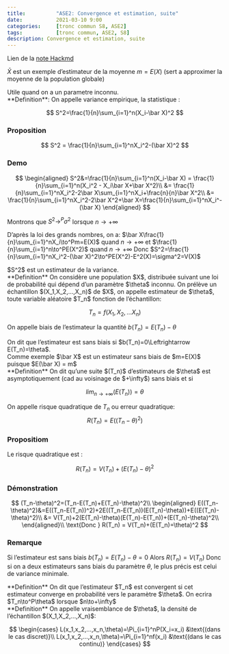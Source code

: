 ```yaml
---
title:          "ASE2: Convergence et estimation, suite"
date:           2021-03-10 9:00
categories:     [tronc commun S8, ASE2]
tags:           [tronc commun, ASE2, S8]
description: Convergence et estimation, suite
---
```

Lien de la [note Hackmd](https://hackmd.io/@lemasymasa/ByGBD4kNd)

$\bar X$ est un exemple d’estimateur de la moyenne $m=E(X)$ (sert a approximer la moyenne de la population globale)

<div class="alert alert-danger" role="alert" markdown="1">
Utile quand on a un parametre inconnu.
</div>

<div class="alert alert-info" role="alert" markdown="1">
**Definition**:
On appelle variance empirique, la statistique : 

$$
S^2=\frac{1}{n}\sum_{i=1}^n(X_i-\bar X)^2
$$

</div>

### Proposition
$$
S^2 = \frac{1}{n}\sum_{i=1}^nX_i^2-(\bar X)^2
$$

### Demo
$$
\begin{aligned}
S^2&=\frac{1}{n}\sum_{i=1}^n(X_i-\bar X) = \frac{1}{n}\sum_{i=1}^n(X_i^2 - X_i\bar X+\bar X^2)\\
&= \frac{1}{n}\sum_{i=1}^nX_i^2-2\bar X\sum_{i=1}^nX_i+\frac{n}{n}\bar X^2\\
&= \frac{1}{n}\sum_{i=1}^nX_i^2-2\bar X^2+\bar X=\frac{1}{n}\sum_{i=1}^nX_i^-(\bar X)
\end{aligned}
$$

Montrons que $S^2\to^P\sigma^2$ lorsque $n\to+\infty$

D’après la loi des grands nombres, on a:
$\bar X\frac{1}{n}\sum_{i=1}^nX_i\to^Pm=E(X)$ quand $n\to+\infty$
et $\frac{1}{n}\sum_{i=1}^n\to^PE(X^2)$ quand $n\to+\infty$
Donc $S^2=\frac{1}{n}\sum_{i=1}^nX_i^2-(\bar X)^2\to^PE(X^2)-E^2(X)=\sigma^2=V(X)$

<div class="alert alert-warning" role="alert" markdown="1">
$S^2$ est un estimateur de la variance.
</div>

<div class="alert alert-info" role="alert" markdown="1">
**Definition**
On considère une population $X$, distribuée suivant une loi de probabilité qui dépend d’un paramètre $\theta$ inconnu. On prélève un échantillon $(X_1,X_2,...,X_n)$ de $X$, on appelle estimateur de $\theta$, toute variable aléatoire $T_n$ fonction de l’échantillon:

$$
T_n=f(X_1,X_2,...X_n)
$$

</div>

On appelle biais de l’estimateur la quantité $b(T_n)=E(T_n)-\theta$

<div class="alert alert-danger" role="alert" markdown="1">
On dit que l’estimateur est sans biais si $b(T_n)=0\Leftrightarrow E(T_n)=\theta$.
</div>
Comme exemple $\bar X$ est un estimateur sans biais de $m=E(X)$ puisque $E(\bar X) = m$

<div class="alert alert-info" role="alert" markdown="1">
**Definition**
On dit qu’une suite $(T_n)$ d’estimateurs de $\theta$ est asymptotiquement (cad au voisinage de $+\infty$) sans biais et si

$$
lim_{n\to+\infty}(E(T_n))=\theta
$$

</div>

On appelle risque quadratique de $T_n$ ou erreur quadratique: 
$$
R(T_n)=E((T_n-\theta)^2)
$$

### Propositiom
Le risque quadratique est : 

$$
R(T_n) = V(T_n)+(E(T_n)-\theta)^2
$$

### Démonstration

$$
(T_n-\theta)^2=(T_n-E(T_n)+E(T_n)-\theta)^2\\
\begin{aligned}
E((T_n-\theta)^2)&=E((T_n-E(T_n))^2)+2E((T_n-E(T_n))(E(T_n)-\theta))+E((E(T_n)-\theta)^2)\\
&= V(T_n)+2(E(T_n)-\theta)(E(T_n)-E(T_n))+(E(T_n)-\theta)^2\\
\end{aligned}\\
\text{Donc } R(T_n) = V(T_n)+(E(T_n)=\theta)^2
$$

### Remarque
Si l’estimateur est sans biais $b(T_n)=E(T_n)-\theta=0$
Alors $R(T_n)=V(T_n)$
Donc si on a deux estimateurs sans biais du paramètre $\theta$, le plus précis est celui de variance minimale.

<div class="alert alert-info" role="alert" markdown="1">
**Definition**
On dit que l’estimateur $T_n$ est convergent si cet estimateur converge en probabilité vers le paramètre $\theta$.
On ecrira $T_n\to^P\theta$ lorsque $n\to+\infty$
</div>

<div class="alert alert-info" role="alert" markdown="1">
**Definition**
On appelle vraisemblance de $\theta$, la densité de l’échantillon $(X_1,X_2,...,X_n)$:

$$
\begin{cases}
L(x_1,x_2,...,x_n,\theta)=\Pi_{i=1}^nP(X_i=x_i) &\text{(dans le cas discret)}\\
L(x_1,x_2,...,x_n,\theta)=\Pi_{i=1}^nf(x_i) &\text{(dans le cas continu)}
\end{cases}
$$

</div>